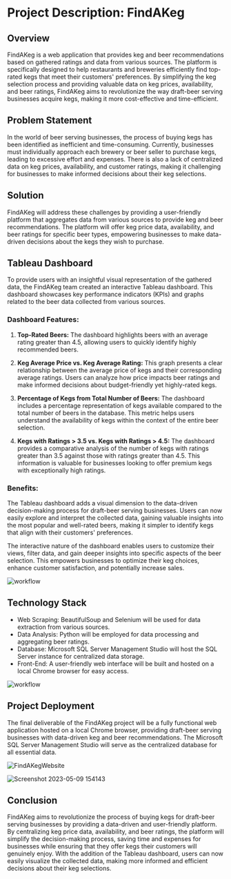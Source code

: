 # Project Description: FindAKeg

## Overview
FindAKeg is a web application that provides keg and beer recommendations based on gathered ratings and data from various sources. The platform is specifically designed to help restaurants and breweries efficiently find top-rated kegs that meet their customers' preferences. By simplifying the keg selection process and providing valuable data on keg prices, availability, and beer ratings, FindAKeg aims to revolutionize the way draft-beer serving businesses acquire kegs, making it more cost-effective and time-efficient.

## Problem Statement
In the world of beer serving businesses, the process of buying kegs has been identified as inefficient and time-consuming. Currently, businesses must individually approach each brewery or beer seller to purchase kegs, leading to excessive effort and expenses. There is also a lack of centralized data on keg prices, availability, and customer ratings, making it challenging for businesses to make informed decisions about their keg selections.

## Solution
FindAKeg will address these challenges by providing a user-friendly platform that aggregates data from various sources to provide keg and beer recommendations. The platform will offer keg price data, availability, and beer ratings for specific beer types, empowering businesses to make data-driven decisions about the kegs they wish to purchase.

## Tableau Dashboard
To provide users with an insightful visual representation of the gathered data, the FindAKeg team created an interactive Tableau dashboard. This dashboard showcases key performance indicators (KPIs) and graphs related to the beer data collected from various sources.

### Dashboard Features:
1. **Top-Rated Beers:** The dashboard highlights beers with an average rating greater than 4.5, allowing users to quickly identify highly recommended beers.

2. **Keg Average Price vs. Keg Average Rating:** This graph presents a clear relationship between the average price of kegs and their corresponding average ratings. Users can analyze how price impacts beer ratings and make informed decisions about budget-friendly yet highly-rated kegs.

3. **Percentage of Kegs from Total Number of Beers:** The dashboard includes a percentage representation of kegs available compared to the total number of beers in the database. This metric helps users understand the availability of kegs within the context of the entire beer selection.

4. **Kegs with Ratings > 3.5 vs. Kegs with Ratings > 4.5:** The dashboard provides a comparative analysis of the number of kegs with ratings greater than 3.5 against those with ratings greater than 4.5. This information is valuable for businesses looking to offer premium kegs with exceptionally high ratings.

### Benefits:
The Tableau dashboard adds a visual dimension to the data-driven decision-making process for draft-beer serving businesses. Users can now easily explore and interpret the collected data, gaining valuable insights into the most popular and well-rated beers, making it simpler to identify kegs that align with their customers' preferences.

The interactive nature of the dashboard enables users to customize their views, filter data, and gain deeper insights into specific aspects of the beer selection. This empowers businesses to optimize their keg choices, enhance customer satisfaction, and potentially increase sales.

![workflow](https://github.com/bennettnottingham/FindAKeg/assets/65934399/a3df2d1e-3083-45d7-98f9-f653382c3918)


## Technology Stack
- Web Scraping: BeautifulSoup and Selenium will be used for data extraction from various sources.
- Data Analysis: Python will be employed for data processing and aggregating beer ratings.
- Database: Microsoft SQL Server Management Studio will host the SQL Server instance for centralized data storage.
- Front-End: A user-friendly web interface will be built and hosted on a local Chrome browser for easy access.

![workflow](https://github.com/bennettnottingham/FindAKeg/assets/65934399/2726409b-b11a-4467-b224-a8a6d139a1de)

## Project Deployment
The final deliverable of the FindAKeg project will be a fully functional web application hosted on a local Chrome browser, providing draft-beer serving businesses with data-driven keg and beer recommendations. The Microsoft SQL Server Management Studio will serve as the centralized database for all essential data.

![FindAKegWebsite](https://github.com/bennettnottingham/FindAKeg/assets/65934399/d35173f6-57f9-475a-9962-c8094c4dd5ce)


![Screenshot 2023-05-09 154143](https://github.com/bennettnottingham/FindAKeg/assets/65934399/6580739b-d949-4984-a724-17285195bb8d)



## Conclusion
FindAKeg aims to revolutionize the process of buying kegs for draft-beer serving businesses by providing a data-driven and user-friendly platform. By centralizing keg price data, availability, and beer ratings, the platform will simplify the decision-making process, saving time and expenses for businesses while ensuring that they offer kegs their customers will genuinely enjoy. With the addition of the Tableau dashboard, users can now easily visualize the collected data, making more informed and efficient decisions about their keg selections.
